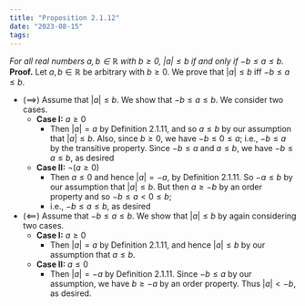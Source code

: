 ```yaml
---
title: "Proposition 2.1.12"
date: "2023-08-15"
tags:
---
```


*For all real numbers $a, b \in \mathbb{R}$ with $b\geq 0$, $|a|\leq b$ if and only if $-b\leq a\leq b$.*
**Proof.** Let $a,b \in \mathbb{R}$ be arbitrary with $b\geq 0$. We prove that $|a| \leq b$ iff $-b\leq a\leq b$.
- ($\implies$) Assume that $|a| \leq b$. We show that $-b\leq a\leq b$. We consider two cases.
	- **Case I:** $a\geq 0$
		- Then $|a|=a$ by Definition 2.1.11, and so $a\leq b$ by our assumption that $|a|\leq b$. Also, since $b\geq 0$, we have $-b\leq 0\leq a$; i.e., $-b\leq a$ by the transitive property. Since $-b\leq a$ and $a\leq b$, we have $-b\leq a\leq b$, as desired
	- **Case II:** $\neg(a \geq 0)$
		- Then $a\leq 0$ and hence $|a|=-a$, by Definition 2.1.11. So $-a\leq b$ by our assumption that $|a|\leq b$. But then $a\geq-b$ by an order property and so $-b\leq a<0\leq b;$
		- i.e., $-b\leq a\leq b$, as desired
- ($\impliedby$) Assume that $-b\leq a\leq b$. We show that $|a|\leq b$ by again considering two cases.
	- **Case I:** $a\geq 0$
		- Then $|a|=a$ by Definition 2.1.11, and hence $|a|\leq b$ by our assumption that $a\leq b$.
	- **Case II:** $a\leq 0$
		- Then $|a|=-a$ by Definition 2.1.11. Since $-b\leq a$ by our assumption, we have $b\geq-a$ by an order property. Thus $|a|<-b$, as desired.
